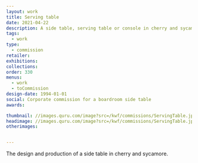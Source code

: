 ```yaml
---
layout: work
title: Serving table
date: 2021-04-22
description: A side table, serving table or console in cherry and sycamore
tags:
  - work
type:
  - commission
retailer:
exhibitions:
collections:
order: 330
menus:
  - work
  - toCommission
design-date: 1994-01-01
social: Corporate commission for a boardroom side table
awards:

thumbnail: //images.quru.com/image?src=/kwf/commissions/ServingTable.jpg&right=0.97188&left=0.04688&width=170&height=170&fill=auto
headimage: //images.quru.com/image?src=/kwf/commissions/ServingTable.jpg
otherimages:


---
```

The design and production of a side table in cherry and sycamore.
